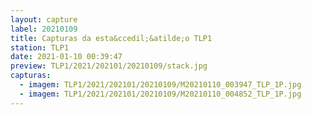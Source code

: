 ```yaml
---
layout: capture
label: 20210109
title: Capturas da esta&ccedil;&atilde;o TLP1
station: TLP1
date: 2021-01-10 00:39:47
preview: TLP1/2021/202101/20210109/stack.jpg
capturas:
  - imagem: TLP1/2021/202101/20210109/M20210110_003947_TLP_1P.jpg
  - imagem: TLP1/2021/202101/20210109/M20210110_004852_TLP_1P.jpg
---
```

